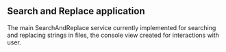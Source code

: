 ## Search and Replace application
The main SearchAndReplace service currently implemented for searching and replacing strings in files, the console view created for interactions with user.